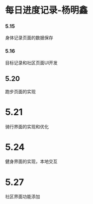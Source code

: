 # 每日进度记录-杨明鑫

### 5.15
身体记录页面的数据保存
### 5.16
目标记录和社区页面UI开发

## 5.20

跑步页面的实现

# 5.21

骑行界面的实现和优化

# 5.24

健身界面的实现，本地交互

# 5.27

社区界面功能添加